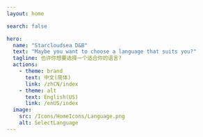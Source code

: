 ```yaml
---
layout: home

search: false

hero:
  name: "Starcloudsea D&B"
  text: "Maybe you want to choose a language that suits you?"
  tagline: 也许你想要选择一个适合你的语言?
  actions:
    - theme: brand
      text: 中文(简体)
      link: /zhCN/index
    - theme: alt
      text: English(US)
      link: /enUS/index
  image:
    src: /Icons/HomeIcons/Language.png
    alt: SelectLanguage
---
```

